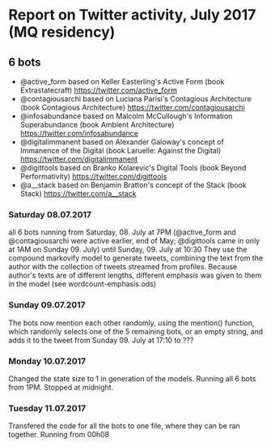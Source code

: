 # Report on Twitter activity, July 2017 (MQ residency)

## 6 bots
 - @active_form based on Keller Easterling's Active Form (book Extrastatecraft) https://twitter.com/active_form
 - @contagiousarchi based on Luciana Parisi's Contagious Architecture (book Contagious Architecture) https://twitter.com/contagiousarchi
 - @infosabundance based on Malcolm McCullough's Information Superabundance (book Ambient Architecture) https://twitter.com/infosabundance
 - @digitalimmanent based on Alexander Galoway's concept of Immanence of the Digital (book Laruelle: Against the Digital) https://twitter.com/digitalimmanent
 - @digittools based on Branko Kolarevic's Digital Tools (book Beyond Performativity) https://twitter.com/digittools
 - @a__stack based on Benjamin Bratton's concept of the Stack (book Stack) https://twitter.com/a__stack

### Saturday 08.07.2017
all 6 bots running from Saturday, 08. July at 7PM (@active_form and @contagiousarchi were active earlier, end of May; @digittools came in only at 1AM on Sunday 09. July) until Sunday, 09. July at 10:30
They use the compound markovify model to generate tweets, combining the text from the author with the collection of tweets streamed from profiles. Because author's texts are of different lengths, different emphasis was given to them in the model (see wordcount-emphasis.ods)

### Sunday 09.07.2017
The bots now mention each other randomly, using the mention() function, which randomly selects one of the 5 remaining bots, or an empty string, and adds it to the tweet
from Sunday 09. July at 17:10 to ???

### Monday 10.07.2017
Changed the state size to 1 in generation of the models. Running all 6 bots from 1PM. Stopped at midnight.

### Tuesday 11.07.2017
Transfered the code for all the bots to one file, where they can be ran together. Running from 00h08
